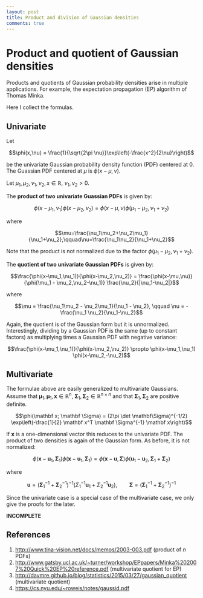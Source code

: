 ```yaml
---
layout: post
title: Product and division of Gaussian densities
comments: true
---
```

# Product and quotient of Gaussian densities

Products and quotients of Gaussian probability densities arise in multiple applications. For example, the expectation propagation (EP) algorithm of Thomas Minka.

Here I collect the formulas.

## Univariate

Let

$$\phi(x,\nu) = \frac{1}{\sqrt{2\pi \nu}}\exp\left(-\frac{x^2}{2\nu}\right)$$

be the univariate Gaussian probability density function (PDF) centered at 0. The Guassian PDF centered at $\mu$ is $\phi(x-\mu,\nu)$.

Let $\mu_1,\mu_2,\nu_1,\nu_2, x \in \mathbb R$, $\nu_1,\nu_2 > 0$. 

The **product of two univariate Guassian PDFs** is given by:

$$\phi(x-\mu_1,\nu_1) \phi(x-\mu_2,\nu_2) =
\phi(x-\mu,\nu) \phi(\mu_1-\mu_2,\nu_1+\nu_2)$$

where

$$\mu=\frac{\nu_1\mu_2+\nu_2\mu_1}{\nu_1+\nu_2},\qquad\nu=\frac{\nu_1\nu_2}{\nu_1+\nu_2}$$

Note that the product is not normalized due to the factor $\phi(\mu_1-\mu_2,\nu_1+\nu_2)$.

The **quotient of two univariate Gaussian PDFs** is given by:

$$\frac{\phi(x-\mu_1,\nu_1)}{\phi(x-\mu_2,\nu_2)} =
\frac{\phi(x-\mu,\nu)}{\phi(\mu_1 - \mu_2,\nu_2-\nu_1)} \frac{\nu_2}{|\nu_1-\nu_2|}$$

where

$$\mu = \frac{\nu_1\mu_2 - \nu_2\mu_1}{\nu_1 - \nu_2}, \qquad
\nu = -\frac{\nu_1 \nu_2}{\nu_1-\nu_2}$$

Again, the quotient is of the Gaussian form but it is unnormalized. Interestingly, dividing by a Gaussian PDF is the same (up to constant factors) as multiplying times a Gaussian PDF with negative variance:

$$\frac{\phi(x-\mu_1,\nu_1)}{\phi(x-\mu_2,\nu_2)} \propto
\phi(x-\mu_1,\nu_1) \phi(x-\mu_2,-\nu_2)$$

## Multivariate

The formulae above are easily generalized to multivariate Gaussians. Assume that $\mathbf \mu_1,\mathbf \mu_1,\mathbf x \in \mathbb R^n$, $\mathbf \Sigma_1,\mathbf \Sigma_2 \in \mathbb R^{n \times n}$ and that $\mathbf \Sigma_1,\mathbf \Sigma_2$ are positive definite.

$$\phi(\mathbf x; \mathbf \Sigma) =
(2\pi \det \mathbf\Sigma)^{-1/2} 
\exp\left(-\frac{1}{2} \mathbf x^T \mathbf \Sigma^{-1} \mathbf x\right)$$

If $\mathbf x$ is a one-dimensional vector this reduces to the univariate PDF.
The product of two densities is again of the Gaussian form. As before, it is not normalized:

$$\phi(\mathbf x - \mathbf u_1, \mathbf \Sigma_1)
  \phi(\mathbf x - \mathbf u_1, \mathbf \Sigma_1) =
\phi(\mathbf x - \mathbf u, \mathbf \Sigma)
\phi(\mathbf u_1 - \mathbf u_2, \mathbf \Sigma_1 + \mathbf \Sigma_2)$$

where

$$\mathbf u = (\mathbf\Sigma_1^{-1} + \mathbf\Sigma_2^{-1})^{-1} (\Sigma_1^{-1} \mathbf u_1 + \Sigma_2^{-1} \mathbf u_2), \qquad
\mathbf \Sigma = (\mathbf \Sigma_1^{-1} + \mathbf \Sigma_2^{-1})^{-1}   $$

Since the univariate case is a special case of the multivariate case, we only give the proofs for the later.

**INCOMPLETE**

<!--TODO: Quotient of multivariate Gaussians. Proofs-->

## References

1. http://www.tina-vision.net/docs/memos/2003-003.pdf (product of $n$ PDFs)
2. http://www.gatsby.ucl.ac.uk/~turner/workshop/EPpapers/Minka%202007%20Quick%20EP%20reference.pdf (multivariate quotient for EP)
3. http://davmre.github.io/blog/statistics/2015/03/27/gaussian_quotient (multivariate quotient)
4. https://cs.nyu.edu/~roweis/notes/gaussid.pdf